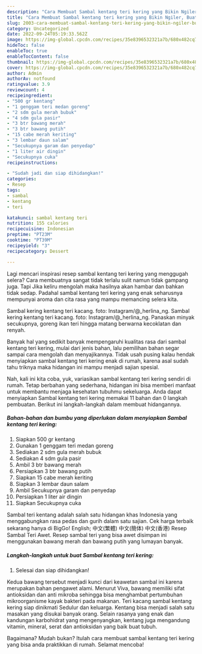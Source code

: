 ```yaml
---
description: "Cara Membuat Sambal kentang teri kering yang Bikin Ngiler, Buat Buka Puasa Lezat Sekali"
title: "Cara Membuat Sambal kentang teri kering yang Bikin Ngiler, Buat Buka Puasa Lezat Sekali"
slug: 2003-cara-membuat-sambal-kentang-teri-kering-yang-bikin-ngiler-buat-buka-puasa-lezat-sekali
category: Uncategorized
date: 2022-09-24T05:19:33.562Z
image: https://img-global.cpcdn.com/recipes/35e8396532321a7b/680x482cq70/sambal-kentang-teri-kering-foto-resep-utama.jpg
hideToc: false
enableToc: true
enableTocContent: false
thumbnail: https://img-global.cpcdn.com/recipes/35e8396532321a7b/680x482cq70/sambal-kentang-teri-kering-foto-resep-utama.jpg
cover: https://img-global.cpcdn.com/recipes/35e8396532321a7b/680x482cq70/sambal-kentang-teri-kering-foto-resep-utama.jpg
author: Admin
authorAv: notfound
ratingvalue: 3.9
reviewcount: 4
recipeingredient:
- "500 gr kentang"
- "1 genggam teri medan goreng"
- "2 sdm gula merah bubuk"
- "4 sdm gula pasir"
- "3 btr bawang merah"
- "3 btr bawang putih"
- "15 cabe merah keriting"
- "3 lembar daun salam"
- "Secukupnya garam dan penyedap"
- "1 liter air dingin"
- "Secukupnya cuka"
recipeinstructions:

- "Sudah jadi dan siap dihidangkan!"
categories:
- Resep
tags:
- sambal
- kentang
- teri

katakunci: sambal kentang teri 
nutrition: 155 calories
recipecuisine: Indonesian
preptime: "PT23M"
cooktime: "PT39M"
recipeyield: "3"
recipecategory: Dessert

---
```



Lagi mencari inspirasi resep sambal kentang teri kering yang menggugah selera? Cara membuatnya sangat tidak terlalu sulit namun tidak gampang juga. Tapi Jika keliru mengolah maka hasilnya akan hambar dan bahkan tidak sedap. Padahal sambal kentang teri kering yang enak seharusnya mempunyai aroma dan cita rasa yang mampu memancing selera kita.


Sambal kering kentang teri kacang. foto: Instagram/@_herlina_ng. Sambal kering kentang teri kacang. foto: Instagram/@_herlina_ng. Panaskan minyak secukupnya, goreng ikan teri hingga matang berwarna kecoklatan dan renyah.

Banyak hal yang sedikit banyak mempengaruhi kualitas rasa dari sambal kentang teri kering, mulai dari jenis bahan, lalu pemilihan bahan segar sampai cara mengolah dan menyajikannya. Tidak usah pusing kalau hendak menyiapkan sambal kentang teri kering enak di rumah, karena asal sudah tahu triknya maka hidangan ini mampu menjadi sajian spesial.


Nah, kali ini kita coba, yuk, variasikan sambal kentang teri kering sendiri di rumah. Tetap berbahan yang sederhana, hidangan ini bisa memberi manfaat untuk membantu menjaga kesehatan tubuhmu sekeluarga. Anda dapat menyiapkan Sambal kentang teri kering memakai 11 bahan dan 0 langkah pembuatan. Berikut ini langkah-langkah dalam membuat hidangannya.

<!--inarticleads1-->

##### Bahan-bahan dan bumbu yang diperlukan dalam menyiapkan Sambal kentang teri kering:

1. Siapkan 500 gr kentang
1. Gunakan 1 genggam teri medan goreng
1. Sediakan 2 sdm gula merah bubuk
1. Sediakan 4 sdm gula pasir
1. Ambil 3 btr bawang merah
1. Persiapkan 3 btr bawang putih
1. Siapkan 15 cabe merah keriting
1. Siapkan 3 lembar daun salam
1. Ambil Secukupnya garam dan penyedap
1. Persiapkan 1 liter air dingin
1. Siapkan Secukupnya cuka


Sambal teri kentang adalah salah satu hidangan khas Indonesia yang menggabungkan rasa pedas dan gurih dalam satu sajian. Cek harga terbaik sekarang hanya di BigGo! English; 中文(繁體) 中文(簡体) 中文(香港) Resep Sambal Teri Awet. Resep sambal teri yang bisa awet disimpan ini menggunakan bawang merah dan bawang putih yang lumayan banyak. 

<!--inarticleads2-->

##### Langkah-langkah untuk buat Sambal kentang teri kering:


1. Selesai dan siap dihidangkan!

Kedua bawang tersebut menjadi kunci dari keawetan sambal ini karena merupakan bahan pengawet alami. Menurut Viva, bawang memiliki sifat antioksidan dan anti mikroba sehingga bisa menghambat pertumbuhan mikroorganisme kayak bakteri pada makanan. Teri kacang sambal kentang kering siap dinikmati Sedulur dan keluarga. Kentang bisa menjadi salah satu masakan yang disukai banyak orang. Selain rasanya yang enak dan kandungan karbohidrat yang mengenyangkan, kentang juga mengandung vitamin, mineral, serat dan antioksidan yang baik buat tubuh. 

Bagaimana? Mudah bukan? Itulah cara membuat sambal kentang teri kering yang bisa anda praktikkan di rumah. Selamat mencoba!
